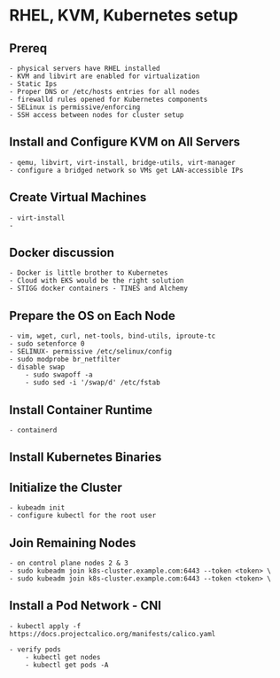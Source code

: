 # RHEL, KVM, Kubernetes setup

## Prereq
	- physical servers have RHEL installed
	- KVM and libvirt are enabled for virtualization
	- Static Ips
	- Proper DNS or /etc/hosts entries for all nodes
	- firewalld rules opened for Kubernetes components
	- SELinux is permissive/enforcing
	- SSH access between nodes for cluster setup

## Install and Configure KVM on All Servers
	- qemu, libvirt, virt-install, bridge-utils, virt-manager
	- configure a bridged network so VMs get LAN-accessible IPs

## Create Virtual Machines
	- virt-install
	- 


## Docker discussion

	- Docker is little brother to Kubernetes
	- Cloud with EKS would be the right solution
	- STIGG docker containers - TINES and Alchemy

## Prepare the OS on Each Node

	- vim, wget, curl, net-tools, bind-utils, iproute-tc
	- sudo setenforce 0
	- SELINUX- permissive /etc/selinux/config
	- sudo modprobe br_netfilter
	- disable swap
		- sudo swapoff -a
		- sudo sed -i '/swap/d' /etc/fstab

## Install Container Runtime

	- containerd

## Install Kubernetes Binaries

## Initialize the Cluster
	- kubeadm init
	- configure kubectl for the root user

## Join Remaining Nodes

	- on control plane nodes 2 & 3
	- sudo kubeadm join k8s-cluster.example.com:6443 --token <token> \
	- sudo kubeadm join k8s-cluster.example.com:6443 --token <token> \

## Install a Pod Network - CNI

	- kubectl apply -f https://docs.projectcalico.org/manifests/calico.yaml

	- verify pods
		- kubectl get nodes
		- kubectl get pods -A


		